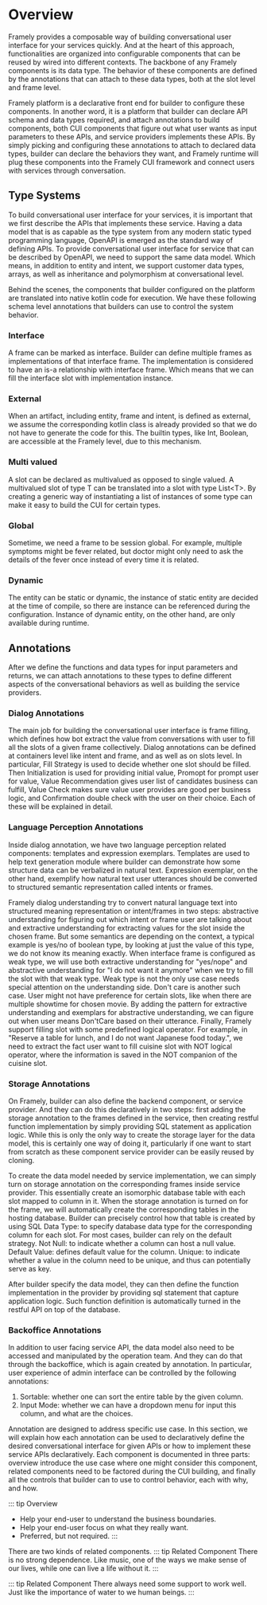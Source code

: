 # Overview

Framely provides a composable way of building conversational user interface for your services quickly. And at the heart of this approach, functionalities are organized into configurable components that can be reused by wired into different contexts. The backbone of any Framely components is its data type. The behavior of these components are defined by the annotations that can attach to these data types, both at the slot level and frame level. 

Framely platform is a declarative front end for builder to configure these components. In another word, it is a platform that builder can declare API schema and data types required, and attach annotations to build components, both CUI components that figure out what user wants as input parameters to these APIs, and service providers implements these APIs. By simply picking and configuring these annotations to attach to declared data types, builder can declare the behaviors they want, and Framely runtime will plug these components into the Framely CUI framework and connect users with services through conversation.


## Type Systems
To build conversational user interface for your services, it is important that we first describe the APIs that implements these service. Having a data model that is as capable as the type system from any modern static typed programming language, OpenAPI is emerged as the standard way of defining APIs. To provide conversational user interface for service that can be described by OpenAPI, we need to support the same data model. Which means, in addition to entity and intent, we support customer data types, arrays, as well as inheritance and polymorphism at conversational level.

Behind the scenes, the components that builder configured on the platform are translated into native kotlin code for execution. We have these following schema level annotations that builders can use to control the system behavior. 

### Interface
A frame can be marked as interface. Builder can define multiple frames as implementations of that interface frame. The implementation is considered to have an is-a relationship with interface frame. Which means that we can fill the interface slot with implementation instance. 

### External
When an artifact, including entity, frame and intent, is defined as external, we assume the corresponding kotlin class is already provided so that we do not have to generate the code for this. The builtin types, like Int, Boolean, are accessible at the Framely level, due to this mechanism. 

### Multi valued
A slot can be declared as multivalued as opposed to single valued. A multivalued slot of type T can be translated into a slot with type List\<T\>. By creating a generic way of instantiating a list of instances of some type can make it easy to build the CUI for certain types.

### Global
Sometime, we need a frame to be session global. For example, multiple symptoms might be fever related, but doctor might only need to ask the details of the fever once instead of every time it is related.

### Dynamic
The entity can be static or dynamic, the instance of static entity are decided at the time of compile, so there are instance can be referenced during the configuration. Instance of dynamic entity, on the other hand, are only available during runtime.

## Annotations
After we define the functions and data types for input parameters and returns, we can attach annotations to these types to define different aspects of the conversational behaviors as well as building the service providers.

### Dialog Annotations
The main job for building the conversational user interface is frame filling, which defines how bot extract the value from conversations with user to fill all the slots of a given frame collectively. Dialog annotations can be defined at containers level like intent and frame, and as well as on slots level. In particular, Fill Strategy is used to decide whether one slot should be filled. Then Initialization is used for providing initial value, Promopt for prompt user for value, Value Recommendation gives user list of candidates business can fulfill, Value Check makes sure value user provides are good per business logic, and Confirmation double check with the user on their choice. Each of these will be explained in detail.

### Language Perception Annotations
Inside dialog annotation, we have two language perception related components: templates and expression exemplars. Templates are used to help text generation module where builder can demonstrate how some structure data can be verbalized in natural text. Expression exemplar, on the other hand, exemplify how natural text user utterances should be converted to structured semantic representation called intents or frames. 

Framely dialog understanding try to convert natural language text into structured meaning representation or intent/frames in two steps: abstractive understanding for figuring out which intent or frame user are talking about and extractive understanding for extracting values for the slot inside the chosen frame. But some semantics are depending on the context, a typical example is yes/no of boolean type, by looking at just the value of this type, we do not know its meaning exactly. When interface frame is configured as weak type, we will use both extractive understanding for "yes/nope" and abstractive understanding for "I do not want it anymore" when we try to fill the slot with that weak type. Weak type is not the only use case needs special attention on the understanding side. Don't care is another such case. User might not have preference for certain slots, like when there are multiple showtime for chosen movie. By adding the pattern for extractive understanding and exemplars for abstractive understanding, we can figure out when user means Don'tCare based on their utterance. Finally, Framely support filling slot with some predefined logical operator. For example, in "Reserve a table for lunch, and I do not want Japanese food today.", we need to extract the fact user want to fill cuisine slot with NOT logical operator, where the information is saved in the NOT companion of the cuisine slot.

### Storage Annotations
On Framely, builder can also define the backend component, or service provider. And they can do this declaratively in two steps: first adding the storage annotation to the frames defined in the service, then creating restful function implementation by simply providing SQL statement as application logic. While this is only the only way to create the storage layer for the data model, this is certainly one way of doing it, particularly if one want to start from scratch as these component service provider can be easily reused by cloning. 

To create the data model needed by service implementation, we can simply turn on storage annotation on the corresponding frames inside service provider. This essentially create an isomorphic database table with each slot mapped to column in it. When the storage annotation is turned on for the frame, we will automatically create the corresponding tables in the hosting database. Builder can precisely control how that table is created by using
SQL Data Type: to specify database data type for the corresponding column for each slot. For most cases, builder can rely on the default strategy.
Not Null: to indicate whether a column can host a null value. 
Default Value: defines default value for the column. 
Unique: to indicate whether a value in the column need to be unique, and thus can potentially serve as key.

After builder specify the data model, they can then define the function implementation in the provider by providing sql statement that capture application logic. Such function definition is automatically turned in the restful API on top of the database. 

### Backoffice Annotations
In addition to user facing service API, the data model also need to be accessed and manipulated by the operation team. And they can do that through the backoffice, which is again created by annotation. In particular, user experience of admin interface can be controlled by the following annotations:
1. Sortable: whether one can sort the entire table by the given column.
2. Input Mode: whether we can have a dropdown menu for input this column, and what are the choices.

Annotation are designed to address specific use case. In this section, we will explain how each annotation can be used to declaratively define the desired conversational interface for given APIs or how to implement these service APIs declaratively. Each component is documented in three parts: overview introduce the use case where one might consider this component, related components need to be factored during the CUI building, and finally all the controls that builder can to use to control behavior, each with why, and how.

::: tip Overview
 - Help your end-user to understand the business boundaries.
 - Help your end-user focus on what they really want.   
 - Preferred, but not required. 
:::

There are two kinds of related components.
::: tip Related Component <Badge text="Preferred" />
 There is no strong dependence. Like music, one of the ways we make sense of our lives, while one can live a life without it.
:::

::: tip Related Component <Badge type="warning" text="Required" />
 There always need some support to work well. Just like the importance of water to we human beings.
:::
